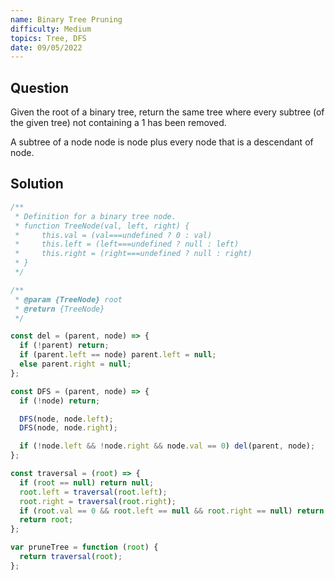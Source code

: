 ```yaml
---
name: Binary Tree Pruning
difficulty: Medium
topics: Tree, DFS
date: 09/05/2022
---
```


## Question

Given the root of a binary tree, return the same tree where every subtree (of the given tree) not containing a 1 has been removed.

A subtree of a node node is node plus every node that is a descendant of node.

## Solution

```js:solution.js showLineNumbers
/**
 * Definition for a binary tree node.
 * function TreeNode(val, left, right) {
 *     this.val = (val===undefined ? 0 : val)
 *     this.left = (left===undefined ? null : left)
 *     this.right = (right===undefined ? null : right)
 * }
 */

/**
 * @param {TreeNode} root
 * @return {TreeNode}
 */

const del = (parent, node) => {
  if (!parent) return;
  if (parent.left == node) parent.left = null;
  else parent.right = null;
};

const DFS = (parent, node) => {
  if (!node) return;

  DFS(node, node.left);
  DFS(node, node.right);

  if (!node.left && !node.right && node.val == 0) del(parent, node);
};

const traversal = (root) => {
  if (root == null) return null;
  root.left = traversal(root.left);
  root.right = traversal(root.right);
  if (root.val == 0 && root.left == null && root.right == null) return null;
  return root;
};

var pruneTree = function (root) {
  return traversal(root);
};
```

